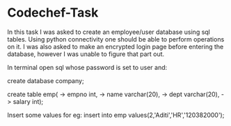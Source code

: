 # Codechef-Task

In this task I was asked to create an employee/user database using sql tables. Using python connectivity one should be able to perform operations on it. 
I was also asked to make an encrypted login page before entering the database, however I was unable to figure that part out.

In terminal open sql whose password is set to user and:

create database company;

create table emp(
    -> empno int,
    -> name varchar(20),
    -> dept varchar(20),
    -> salary int);
    
    
Insert some values
for eg:
insert into emp values(2,'Aditi','HR','120382000');

